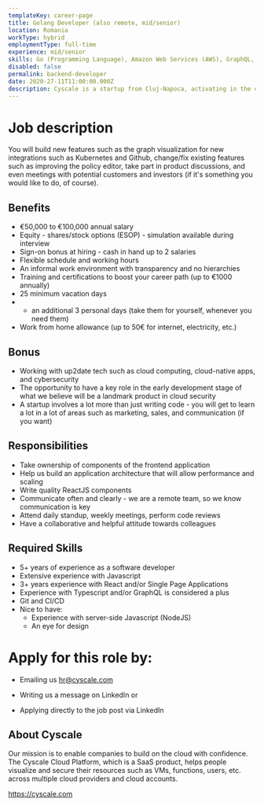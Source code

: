 ```yaml
---
templateKey: career-page
title: Golang Developer (also remote, mid/senior)
location: Romania
workType: hybrid
employmentType: full-time
experience: mid/senior
skills: Go (Programming Language), Amazon Web Services (AWS), GraphQL, Google Cloud Platform (GCP), Microsoft Azure, Security, Cloud Security, Cloud-Native Architecture, Cryptography.
disabled: false
permalink: backend-developer
date: 2020-27-11T11:00:00.000Z
description: Cyscale is a startup from Cluj-Napoca, activating in the cloud cybersecurity industry. We are looking for an experienced backend developer.
---
```


# Job description

You will build new features such as the graph visualization for new integrations such as Kubernetes and Github, change/fix existing features such as improving the policy editor, take part in product discussions, and even meetings with potential customers and investors (if it's something you would like to do, of course).

## Benefits

-   €50,000 to €100,000 annual salary
-   Equity - shares/stock options (ESOP) - simulation available during interview
-   Sign-on bonus at hiring - cash in hand up to 2 salaries
-   Flexible schedule and working hours
-   An informal work environment with transparency and no hierarchies
-   Training and certifications to boost your career path (up to €1000 annually)
-   25 minimum vacation days
-   -   an additional 3 personal days (take them for yourself, whenever you need them)
-   Work from home allowance (up to 50€ for internet, electricity, etc.)

## Bonus

-   Working with up2date tech such as cloud computing, cloud-native apps, and cybersecurity
-   The opportunity to have a key role in the early development stage of what we believe will be a landmark product in cloud security
-   A startup involves a lot more than just writing code - you will get to learn a lot in a lot of areas such as marketing, sales, and communication (if you want)

## Responsibilities

-   Take ownership of components of the frontend application
-   Help us build an application architecture that will allow performance and scaling
-   Write quality ReactJS components
-   Communicate often and clearly - we are a remote team, so we know communication is key
-   Attend daily standup, weekly meetings, perform code reviews
-   Have a collaborative and helpful attitude towards colleagues

## Required Skills

-   5+ years of experience as a software developer
-   Extensive experience with Javascript
-   3+ years experience with React and/or Single Page Applications
-   Experience with Typescript and/or GraphQL is considered a plus
-   Git and CI/CD
-   Nice to have:
    -   Experience with server-side Javascript (NodeJS)
    -   An eye for design

# Apply for this role by:

-   Emailing us [hr@cyscale.com](mailto:hr@cyscale.com)

-   Writing us a message on LinkedIn or

-   Applying directly to the job post via LinkedIn

## About Cyscale

Our mission is to enable companies to build on the cloud with confidence. The Cyscale Cloud Platform, which is a SaaS product, helps people visualize and secure their resources such as VMs, functions, users, etc. across multiple cloud providers and cloud accounts.

https://cyscale.com
